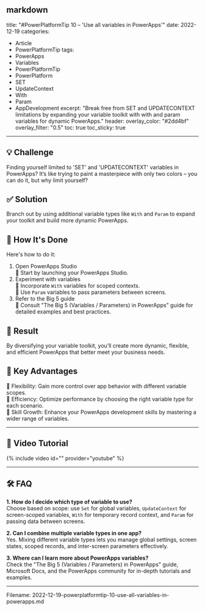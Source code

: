 markdown
---
title: "#PowerPlatformTip 10 – 'Use all variables in PowerApps'"
date: 2022-12-19
categories:
  - Article
  - PowerPlatformTip
tags:
  - PowerApps
  - Variables
  - PowerPlatformTip
  - PowerPlatform
  - SET
  - UpdateContext
  - With
  - Param
  - AppDevelopment
excerpt: "Break free from SET and UPDATECONTEXT limitations by expanding your variable toolkit with with and param variables for dynamic PowerApps."
header:
  overlay_color: "#2dd4bf"
  overlay_filter: "0.5"
toc: true
toc_sticky: true
---

## 💡 Challenge
Finding yourself limited to 'SET' and 'UPDATECONTEXT' variables in PowerApps? It’s like trying to paint a masterpiece with only two colors – you can do it, but why limit yourself?

## ✅ Solution
Branch out by using additional variable types like `With` and `Param` to expand your toolkit and build more dynamic PowerApps.

## 🔧 How It's Done
Here's how to do it:
1. Open PowerApps Studio  
   🔸 Start by launching your PowerApps Studio.  
2. Experiment with variables  
   🔸 Incorporate `With` variables for scoped contexts.  
   🔸 Use `Param` variables to pass parameters between screens.  
3. Refer to the Big 5 guide  
   🔸 Consult "The Big 5 (Variables / Parameters) in PowerApps" guide for detailed examples and best practices.  

## 🎉 Result
By diversifying your variable toolkit, you’ll create more dynamic, flexible, and efficient PowerApps that better meet your business needs.

## 🌟 Key Advantages
🔸 Flexibility: Gain more control over app behavior with different variable scopes.  
🔸 Efficiency: Optimize performance by choosing the right variable type for each scenario.  
🔸 Skill Growth: Enhance your PowerApps development skills by mastering a wider range of variables.

---

## 🎥 Video Tutorial
{% include video id="" provider="youtube" %}

---

## 🛠️ FAQ
**1. How do I decide which type of variable to use?**  
Choose based on scope: use `Set` for global variables, `UpdateContext` for screen-scoped variables, `With` for temporary record context, and `Param` for passing data between screens.

**2. Can I combine multiple variable types in one app?**  
Yes. Mixing different variable types lets you manage global settings, screen states, scoped records, and inter-screen parameters effectively.

**3. Where can I learn more about PowerApps variables?**  
Check the "The Big 5 (Variables / Parameters) in PowerApps" guide, Microsoft Docs, and the PowerApps community for in-depth tutorials and examples.

---
  
Filename: 2022-12-19-powerplatformtip-10-use-all-variables-in-powerapps.md